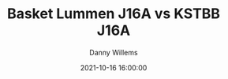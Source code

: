 ---
layout: album
title: Basket Lummen J16A vs KSTBB J16A
description: Competitie wedstrijd tussen Basket Lummen J16A en KSTBB J16A.
date: 2021-10-16 16:00:00
cover: /albums/2021-10-24-Basket-Lummen-J16A-KSTBB-J16A/thumbnails/DPE_0256.jpg
author: Danny Willems
archived: true
pagination: 
  enabled: true
  images: true
  imageLayout: image
  itemsPerPage: 256
---